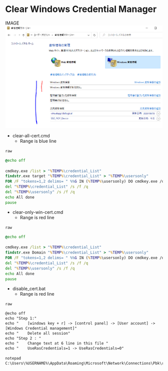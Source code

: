 # Clear Windows Credential Manager
IMAGE
![Test Image 1](https://github.com/SEONGCHEOLBAE/clear_windows_credential_manager/blob/master/cap1.PNG)
* clear-all-cert.cmd
  * Range is blue line

`raw`
```bat
@echo off

cmdkey.exe /list > "%TEMP%\credential_List"
findstr.exe target "%TEMP%\credential_List" > "%TEMP%\usersonly"
FOR /F "tokens=1,2 delims= " %%G IN (%TEMP%\usersonly) DO cmdkey.exe /delete:%%H
del "%TEMP%\credential_List" /s /f /q
del "%TEMP%\usersonly" /s /f /q
echo All done
pause
```


* clear-only-win-cert.cmd
  * Range is red line

`raw`
```bat
@echo off

cmdkey.exe /list > "%TEMP%\credential_List"
findstr.exe Domain "%TEMP%\credential_List" > "%TEMP%\usersonly"
FOR /F "tokens=1,2 delims= " %%G IN (%TEMP%\usersonly) DO cmdkey.exe /delete:%%H
del "%TEMP%\credential_List" /s /f /q
del "%TEMP%\usersonly" /s /f /q
echo All done
pause
```

* disable_cert.bat
  * Range is red line

`raw`
```
@echo off
echo "Step 1:"
echo "    [windows key + r] -> [control panel] -> [User account] -> [Windows Credential management]"
echo "    Delete all session"
echo "Step 2 : "
echo "    Change text at 6 line in this file "
echo "    UseRasCredentials=1 -> UseRasCredentials=0"

notepad C:\Users\%USERNAME%\AppData\Roaming\Microsoft\Network\Connections\Pbk\rasphone.pbk
```
